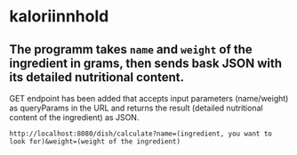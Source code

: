 # kaloriinnhold

## The programm takes `name` and `weight` of the ingredient in grams, then sends bask JSON with its detailed nutritional content.

GET endpoint has been added that accepts input parameters (name/weight) as queryParams in the URL and returns the result (detailed nutritional content of the ingredient) as JSON.
```
http://localhost:8080/dish/calculate?name=(ingredient, you want to look for)&weight=(weight of the ingredient)
```

